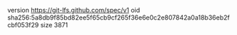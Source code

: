 version https://git-lfs.github.com/spec/v1
oid sha256:5a8db9f85bd82ee5f65cb9cf265f36e6e0c2e807842a0a18b36eb2fcbf053f29
size 3871
